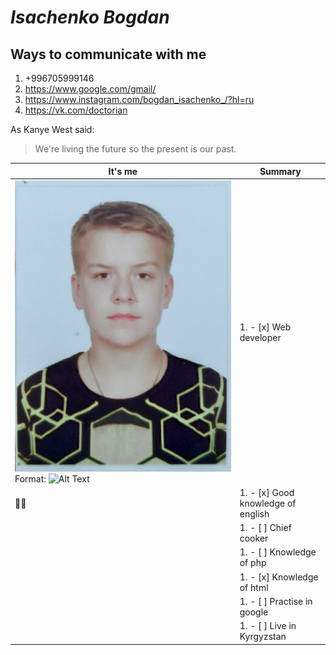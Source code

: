 #  *Isachenko Bogdan*
## Ways to communicate with me
1. +996705999146
1. https://www.google.com/gmail/
1. https://www.instagram.com/bogdan_isachenko_/?hl=ru
1. https://vk.com/doctorian

As Kanye West said:

> We're living the future so
> the present is our past.

 It's me     | Summary
------------ | -------------
     ![it's me](/images/IMG.jpg) Format: ![Alt Text](url)    | 1. - [x] Web developer
     :man_technologist:    | 1. - [x] Good knowledge of english
                             |1. - [ ] Chief cooker
                              |1. - [ ] Knowledge of php
                                |1. - [x] Knowledge of html
                                  |1. - [ ] Practise in google
                                    |1. - [ ] Live in Kyrgyzstan